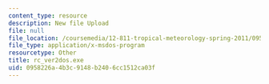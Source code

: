 ```yaml
---
content_type: resource
description: New file Upload
file: null
file_location: /coursemedia/12-811-tropical-meteorology-spring-2011/0958226a4b3c9148b2406cc1512ca03f_rc_ver2dos.exe
file_type: application/x-msdos-program
resourcetype: Other
title: rc_ver2dos.exe
uid: 0958226a-4b3c-9148-b240-6cc1512ca03f
---
```

